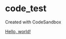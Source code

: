 # code_test
Created with CodeSandbox

<a href="http://example.com/" target="_blank">Hello, world!</a>
